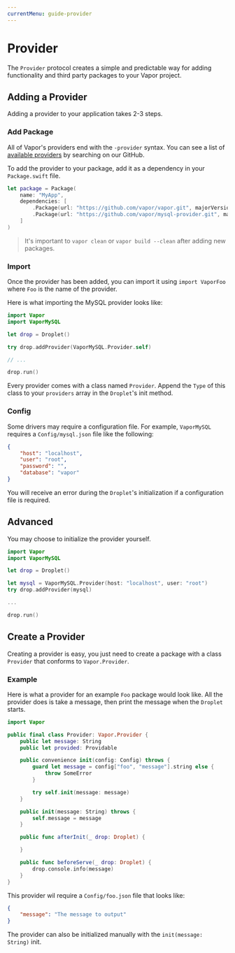 ```yaml
---
currentMenu: guide-provider
---
```


# Provider

The `Provider` protocol creates a simple and predictable way for adding functionality and third party packages to your Vapor project.

## Adding a Provider

Adding a provider to your application takes 2-3 steps.

### Add Package

All of Vapor's providers end with the `-provider` syntax. You can see a list of [available providers](https://github.com/vapor?utf8=✓&query=-provider) by searching on our GitHub.

To add the provider to your package, add it as a dependency in your `Package.swift` file.

```swift
let package = Package(
    name: "MyApp",
    dependencies: [
        .Package(url: "https://github.com/vapor/vapor.git", majorVersion: 1, minor: 0),
        .Package(url: "https://github.com/vapor/mysql-provider.git", majorVersion: 1, minor: 0)
    ]
)
```

> It's important to `vapor clean` or `vapor build --clean` after adding new packages.

### Import

Once the provider has been added, you can import it using `import VaporFoo` where `Foo` is the name of the provider.

Here is what importing the MySQL provider looks like:

```swift
import Vapor
import VaporMySQL

let drop = Droplet()

try drop.addProvider(VaporMySQL.Provider.self)

// ...

drop.run()
```

Every provider comes with a class named `Provider`. Append the `Type` of this class to your `providers` array in the `Droplet`'s init method.

### Config

Some drivers may require a configuration file. For example, `VaporMySQL` requires a `Config/mysql.json` file like the following:

```json
{
	"host": "localhost",
	"user": "root",
	"password": "",
	"database": "vapor"
}
```

You will receive an error during the `Droplet`'s initialization if a configuration file is required.

## Advanced

You may choose to initialize the provider yourself. 

```swift
import Vapor
import VaporMySQL

let drop = Droplet()

let mysql = VaporMySQL.Provider(host: "localhost", user: "root")
try drop.addProvider(mysql)

...

drop.run()
```

## Create a Provider

Creating a provider is easy, you just need to create a package with a class `Provider` that conforms to `Vapor.Provider`.

### Example

Here is what a provider for an example `Foo` package would look like. All the provider does is take a message, then print the message when the `Droplet` starts.

```swift
import Vapor

public final class Provider: Vapor.Provider {
	public let message: String
    public let provided: Providable

    public convenience init(config: Config) throws {
    	guard let message = config["foo", "message"].string else {
    		throw SomeError
    	}

        try self.init(message: message)
    }

    public init(message: String) throws {
		self.message = message
    }

    public func afterInit(_ drop: Droplet) {

    }

    public func beforeServe(_ drop: Droplet) {
		drop.console.info(message)
    }
}
```

This provider wil require a `Config/foo.json` file that looks like:

```json
{
	"message": "The message to output"
}
```

The provider can also be initialized manually with the `init(message: String)` init.
